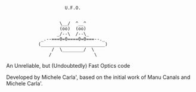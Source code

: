                           U.F.O.
                          

                        \__/  ^__^
                        (oo)  (oo)
                       _/--\  /--\_
                 _.--===0=0====0=0===--._
                (________________________)
                     /  \________/  \
                    /                \



An Unreliable, but (Undoubtedly) Fast Optics code

Developed by Michele Carla',
based on the initial work of Manu Canals and Michele Carla'.

